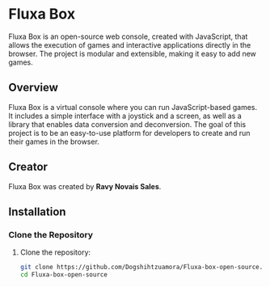 # Fluxa Box

Fluxa Box is an open-source web console, created with JavaScript, that allows the execution of games and interactive applications directly in the browser. The project is modular and extensible, making it easy to add new games.

## Overview

Fluxa Box is a virtual console where you can run JavaScript-based games. It includes a simple interface with a joystick and a screen, as well as a library that enables data conversion and deconversion. The goal of this project is to be an easy-to-use platform for developers to create and run their games in the browser.

## Creator

Fluxa Box was created by **Ravy Novais Sales**. 

## Installation

### Clone the Repository

1. Clone the repository:

   ```bash
   git clone https://github.com/Dogshihtzuamora/Fluxa-box-open-source.git
   cd Fluxa-box-open-source
